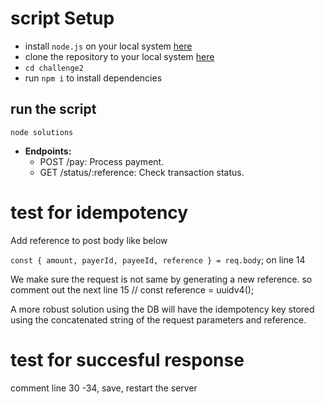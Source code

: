 

# script Setup
- install `node.js` on your local system [here](https://nodejs.org/en/)
- clone the repository to your local system [here](https://github.com/Godtide/challenge2)
- `cd challenge2`
- run `npm i` to install dependencies


## run the script
```
node solutions

```

- **Endpoints:**
  - POST /pay: Process payment.
  - GET /status/:reference: Check transaction status.

# test for idempotency 

Add reference to post body like below

`const { amount, payerId, payeeId, reference } = req.body`; on line 14
   
 We make sure the request is not same by generating a new reference. so comment out the next line 15
     // const reference = uuidv4();

 A more robust solution using the DB will have the idempotency key stored using the concatenated string of the request parameters and reference.

# test for succesful response
comment line 30 -34, save, restart the server

